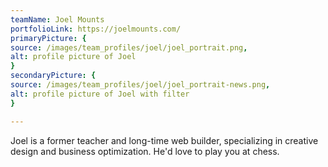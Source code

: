 ```yaml
---
teamName: Joel Mounts
portfolioLink: https://joelmounts.com/
primaryPicture: {
source: /images/team_profiles/joel/joel_portrait.png,
alt: profile picture of Joel
}
secondaryPicture: {
source: /images/team_profiles/joel/joel_portrait-news.png,
alt: profile picture of Joel with filter
}

---
```


Joel is a former teacher and long-time web builder, specializing in creative design and business optimization. He'd love to play you at chess.
